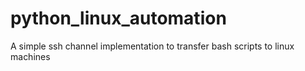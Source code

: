 # python_linux_automation
A simple ssh channel implementation to transfer bash scripts to linux machines
